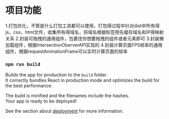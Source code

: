 # 项目功能
1.打包优化，不管是什么打包工具都可以使用，打包得过程中针对dist中所有得js，css，html文件，收集所有得域名，将域名根据<link rel>标签预先缓存域名和IP得映射关系
2.封装可拖拽的通用组件，包裹住你想要拖拽的组件或者元素即可
3.封装懒加载组件，根据IntersectionOberverAPI实现的
4.封装计算页面FPS帧率的通用组件，根据requestAnimationFrame可以实时计算页面的帧率

### `npm run build`

Builds the app for production to the `build` folder.\
It correctly bundles React in production mode and optimizes the build for the best performance.

The build is minified and the filenames include the hashes.\
Your app is ready to be deployed!

See the section about [deployment](https://facebook.github.io/create-react-app/docs/deployment) for more information.
